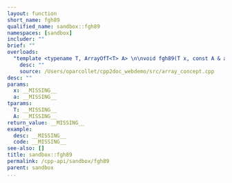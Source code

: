 ```yaml
---
layout: function
short_name: fgh89
qualified_name: sandbox::fgh89
namespaces: [sandbox]
includer: ""
brief: ""
overloads:
  "template <typename T, ArrayOfT<T> A> \n\nvoid fgh89(T x, const A & a)":
    desc: ""
    source: /Users/oparcollet/cpp2doc_webdemo/src/array_concept.cpp
desc: ""
params:
  x: __MISSING__
  a: __MISSING__
tparams:
  T: __MISSING__
  A: __MISSING__
return_value: __MISSING__
example:
  desc: __MISSING__
  code: __MISSING__
see-also: []
title: sandbox::fgh89
permalink: /cpp-api/sandbox/fgh89
parent: sandbox
...
```



